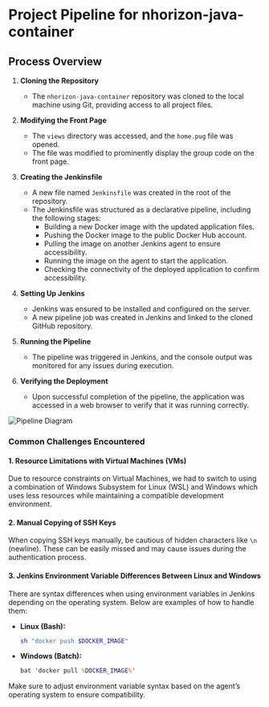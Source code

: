 # Project Pipeline for nhorizon-java-container

## Process Overview

1. **Cloning the Repository**
   - The `nhorizon-java-container` repository was cloned to the local machine using Git, providing access to all project files.

2. **Modifying the Front Page**
   - The `views` directory was accessed, and the `home.pug` file was opened.
   - The file was modified to prominently display the group code on the front page.

3. **Creating the Jenkinsfile**
   - A new file named `Jenkinsfile` was created in the root of the repository.
   - The Jenkinsfile was structured as a declarative pipeline, including the following stages:
     - Building a new Docker image with the updated application files.
     - Pushing the Docker image to the public Docker Hub account.
     - Pulling the image on another Jenkins agent to ensure accessibility.
     - Running the image on the agent to start the application.
     - Checking the connectivity of the deployed application to confirm accessibility.

4. **Setting Up Jenkins**
   - Jenkins was ensured to be installed and configured on the server.
   - A new pipeline job was created in Jenkins and linked to the cloned GitHub repository.

5. **Running the Pipeline**
   - The pipeline was triggered in Jenkins, and the console output was monitored for any issues during execution.

6. **Verifying the Deployment**
   - Upon successful completion of the pipeline, the application was accessed in a web browser to verify that it was running correctly.

  ![Pipeline Diagram](https://drive.google.com/uc?export=view&id=1t0fVbMFqw9tsC2oGs0GYBWtkm-CUyrKr)
  

### Common Challenges Encountered

#### 1. **Resource Limitations with Virtual Machines (VMs)**
   Due to resource constraints on Virtual Machines, we had to switch to using a combination of Windows
    Subsystem for Linux (WSL) and Windows which uses less resources while maintaining a compatible development environment.

#### 2. **Manual Copying of SSH Keys**
   When copying SSH keys manually, be cautious of hidden characters like `\n` (newline). 
   These can be easily missed and may cause issues during the authentication process.

#### 3. **Jenkins Environment Variable Differences Between Linux and Windows**
   There are syntax differences when using environment variables in Jenkins depending on the operating system. 
   Below are examples of how to handle them:

   - **Linux (Bash):**
     ```bash
     sh "docker push $DOCKER_IMAGE"
     ```

   - **Windows (Batch):**
     ```bat
     bat 'docker pull %DOCKER_IMAGE%'
     ```

   Make sure to adjust environment variable syntax based on the agent’s operating system to ensure compatibility.
